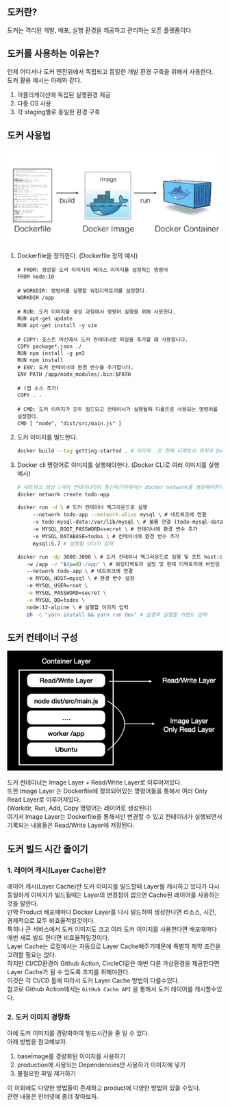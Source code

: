 ## 도커란?

도커는 격리된 개발, 배포, 실행 환경을 제공하고 관리하는 오픈 플랫폼이다.

## 도커를 사용하는 이유는?

언제 어디서나 도커 엔진위에서 독립되고 동일한 개발 환경 구축을 위해서 사용한다. </br>
도커 활용 예시는 아래와 같다.

1. 어플리케이션에 독립된 실행환경 제공
2. 다중 OS 사용
3. 각 staging별로 동일한 환경 구축

## 도커 사용법

![docker-workflow.png](../assets/docker-workflow.png)

1. Dockerfile을 정의한다. (Dockerfile 정의 예시)
     ```docker
     # FROM: 생성할 도커 이미지의 베이스 이미지를 설정하는 명령어
     FROM node:10
     
     # WORKDIR: 명령어를 실행할 워킹디렉토리를 설정한다.
     WORKDIR /app
     
     # RUN: 도커 이미지를 생성 과정에서 명령어 실행을 위해 사용한다.
     RUN apt-get update
     RUN apt-get install -y vim
     
     # COPY: 호스트 머신에서 도커 컨테이너로 파일을 추가할 떄 사용합니다.
     COPY package*.json ./
     RUN npm install -g pm2
     RUN npm install
     # ENV: 도커 컨테이너의 환경 변수를 추가합니다.
     ENV PATH /app/node_modules/.bin:$PATH
     
     # (앱 소스 추가)
     COPY . . 
     
     # CMD: 도커 이미지가 모두 빌드되고 컨테이너가 실행될때 디폴트로 사용되는 명령어를 설정한다.
     CMD [ "node", "dist/src/main.js" ]
     ```

2. 도커 이미지를 빌드한다.

    ```bash
    docker build --tag getting-started . # 마지막 .은 현재 디렉토리 위치의 Dockerfile을 찾아 실행한다.
    ```

3. Docker cli 명령어로 이미지를 실행해야한다. (Docker CLI로 여러 이미지를 실행 예시)

     ```bash
     # 네트워크 생성 (여러 컨테이너끼리 통신하기위해서는 docker network를 생성해야한다.)
     docker network create todo-app 
     ```

     ```bash
     docker run -d \ # 도커 컨테이너 백그라운드로 실행
          --network todo-app --network-alias mysql \ # 네트워크에 연결
          -v todo-mysql-data:/var/lib/mysql \ # 볼륨 연결 (todo-mysql-data 볼륨은 자동으로 생성되었다.)
          -e MYSQL_ROOT_PASSWORD=secret \ # 컨테이너에 환경 변수 추가
          -e MYSQL_DATABASE=todos \ # 컨테이너에 환경 변수 추가
          mysql:5.7 # 실행할 이미지 입력
     ```

     ```bash
     docker run -dp 3000:3000 \ # 도커 컨테이너 백그라운드로 실행 및 포트 host:container
        -w /app -v "$(pwd):/app" \ # 워킹디렉토리 설정 및 현재 디렉토리에 바인딩 볼륨 설정
        --network todo-app \ # 네트워크에 연결
        -e MYSQL_HOST=mysql \ # 환경 변수 설정
        -e MYSQL_USER=root \
        -e MYSQL_PASSWORD=secret \
        -e MYSQL_DB=todos \
        node:12-alpine \ # 실행할 이미지 입력
        sh -c "yarn install && yarn run dev" # 실행후 실행할 커맨드 입력
     ```


## 도커 컨테이너 구성

![docker-layer.png](../assets/docker-layer.png)

도커 컨테이너는 Image Layer + Read/Write Layer로 이루어져있다. </br>
또한 Image Layer 는 Dockerfile에 정의되어있는 명령어들을 통해서 여러 Only Read Layer로 이루어져있다. </br>
(Workdir, Run, Add, Copy 명령어는 레이어로 생성된다) </br>
여기서 Image Layer는 Dockerfile을 통해서만 변경할 수 있고 컨테이너가 실행되면서 기록되는 내용들은 Read/Write Layer에 저장된다. 

## 도커 빌드 시간 줄이기

### 1. 레이어 캐시(Layer Cache)란?

레이어 캐시(Layer Cache)란 도커 이미지를 빌드할때 Layer를 캐시하고 있다가 다시 동일하게 이미지가 빌드될때는 Layer의 변경점이 없으면 Cache된 레이어를 사용하는것을 말한다. </br>
만약 Product 배포때마다 Docker Layer를 다시 빌드하여 생성한다면 리소스, 시간, 경제적으로 모두 비효율적일것이다. </br>
특히나 큰 서비스에서 도커 이미지도 크고 여러 도커 이미지를 사용한다면 배포때마다 매번 새로 빌드 한다면 비효율적일것이다. </br>
Layer Cache는 로컬에서는 자동으로 Layer Cache해주기때문에 특별히 제약 조건을 고려할 필요는 없다. </br> 
하지만 CI/CD환경이 Github Action, CircleCI같은 매번 다른 가상환경을 제공한다면 Layer Cache가 될 수 있도록 조치를 취해야한다. </br>
이것은 각 CI/CD 툴에 따라서 도커 Layer Cache 방법이 다를수있다. </br>
참고로 Github Action에서는 `GitHub Cache API` 을 통해서 도커 레이어를 캐시할수있다. </br>

### 2. 도커 이미지 경량화

아예 도커 이미지를 경량화하여 빌드시간을 줄 일 수 있다. </br>
아래 방법을 참고해보자.
1. baseImage를 경량화된 이미지를 사용하기
2. production에 사용되는 Dependencies만 사용하기 이미지에 넣기
3. 불필요한 파일 제거하기

이 이외에도 다양한 방법들이 존재하고 product에 다양한 방법이 있을 수있다. </br>
관련 내용은 인터넷에 좀더 찾아보자. </br>